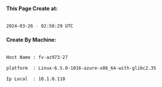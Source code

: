 
   
#### This Page Create at:

```bash

2024-03-26 - 02:50:29 UTC

```

#### Create By Machine:

```bash

Host Name : fv-az973-27

platform  : Linux-6.5.0-1016-azure-x86_64-with-glibc2.35

Ip Local  : 10.1.0.110

```

